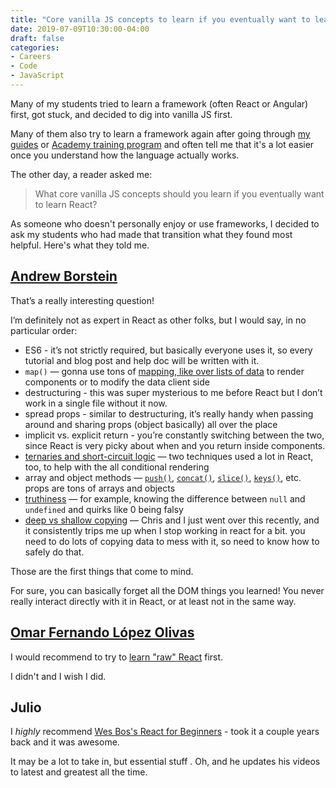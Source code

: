 ```yaml
---
title: "Core vanilla JS concepts to learn if you eventually want to learn a framework like React, Vue, or Angular"
date: 2019-07-09T10:30:00-04:00
draft: false
categories:
- Careers
- Code
- JavaScript
---
```


Many of my students tried to learn a framework (often React or Angular) first, got stuck, and decided to dig into vanilla JS first.

Many of them also try to learn a framework again after going through [my guides](https://vanillajsguides.com) or [Academy training program](https://vanillajsacademy.com) and often tell me that it's a lot easier once you understand how the language actually works.

The other day, a reader asked me:

> What core vanilla JS concepts should you learn if you eventually want to learn React?

As someone who doesn't personally enjoy or use frameworks, I decided to ask my students who had made that transition what they found most helpful. Here's what they told me.

## [Andrew Borstein](https://andrewborstein.com/)

That’s a really interesting question!

I’m definitely not as expert in React as other folks, but I would say, in no particular order:

- ES6 - it’s not strictly required, but basically everyone uses it, so every tutorial and blog post and help doc will be written with it.
- `map()` — gonna use tons of [mapping, like over lists of data](/what-array.map-does-in-vanilla-js/) to render components or to modify the data client side
- destructuring - this was super mysterious to me before React but I don’t work in a single file without it now.
- spread props - similar to destructuring, it’s really handy when passing around and sharing props (object basically) all over the place
- implicit vs. explicit return - you’re constantly switching between the two, since React is very picky about when and you return inside components.
- [ternaries and short-circuit logic](/ternary-operators/) — two techniques used a lot in React, too, to help with the all conditional rendering
- array and object methods — [`push()`](https://vanillajstoolkit.com/reference/arrays/array-push/), [`concat()`](/merging-two-or-more-arrays-with-vanilla-js/), [`slice()`](/how-to-copy-an-array-with-vanilla-javascript/), [`keys()`](https://vanillajstoolkit.com/reference/objects/object-keys/), etc. props are tons of arrays and objects
- [truthiness](/truthiness-in-javascript/) — for example, knowing the difference between `null` and `undefined` and quirks like 0 being falsy
- [deep vs shallow copying](/a-better-way-to-create-an-immutable-copy-of-an-array-or-object-with-vanilla-js/) — Chris and I just went over this recently, and it consistently trips me up when I stop working in react for a bit. you need to do lots of copying data to mess with it, so need to know how to safely do that.

Those are the first things that come to mind.

For sure, you can basically forget all the DOM things you learned! You never really interact directly with it in React, or at least not in the same way.

## [Omar Fernando López Olivas](https://zoma.rs/)

I would recommend to try to [learn "raw" React](http://jamesknelson.com/learn-raw-react-no-jsx-flux-es6-webpack/) first.

I didn't and I wish I did.

## Julio

I _highly_ recommend [Wes Bos's React for Beginners](https://reactforbeginners.com/) - took it a couple years back and it was awesome.

It may be a lot to take in, but essential stuff . Oh, and he updates his videos to latest and greatest all the time.